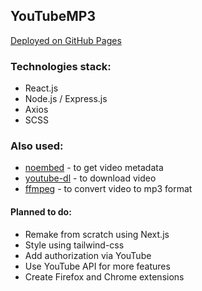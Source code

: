 ## YouTubeMP3 

[Deployed on GitHub Pages](https://shttywzrd.github.io/youtubemp3/)

### Technologies stack:
- React.js
- Node.js / Express.js
- Axios 
- SCSS
### Also used:
- [noembed](https://noembed.com/) - to get video metadata
- [youtube-dl](https://youtube-dl.org/) - to download video
- [ffmpeg](https://www.ffmpeg.org/) - to convert video to mp3 format
#### Planned to do:
- Remake from scratch using Next.js
- Style using tailwind-css
- Add authorization via YouTube
- Use YouTube API for more features
- Create Firefox and Chrome extensions

